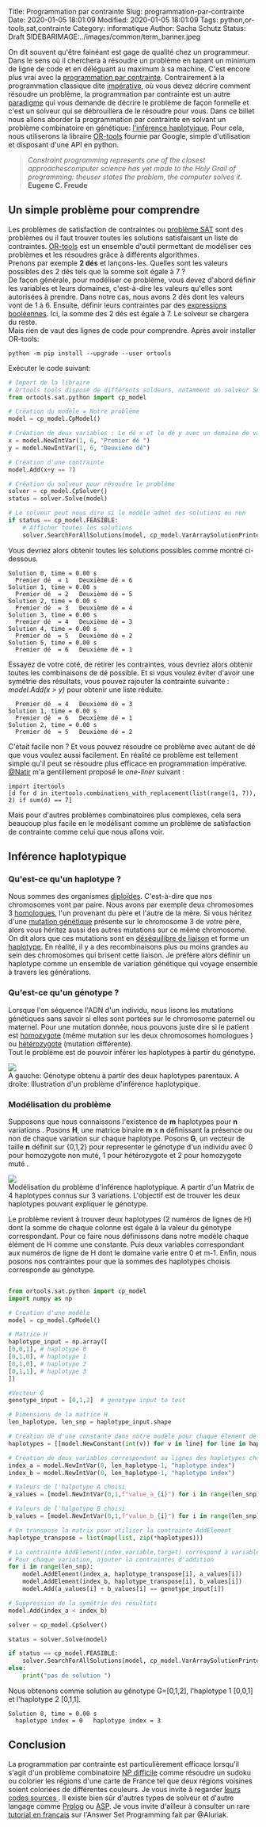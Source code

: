 Title: Programmation par contrainte
Slug: programmation-par-contrainte
Date: 2020-01-05 18:01:09
Modified: 2020-01-05 18:01:09
Tags: python,or-tools,sat,contrainte
Category: informatique
Author: Sacha Schutz
Status: Draft 
SIDEBARIMAGE:../images/common/term_banner.jpeg

On dit souvent qu'être fainéant est gage de qualité chez un programmeur. Dans le sens où il cherchera à résoudre un problème en tapant un minimum de ligne de code et en déléguant au maximum à sa machine. C'est encore plus vrai avec la [programmation par contrainte](https://fr.wikipedia.org/wiki/Programmation_par_contraintes). Contrairement à la programmation classique dite [impérative](https://fr.wikipedia.org/wiki/Programmation_imp%C3%A9rative), où vous devez décrire comment résoudre un problème, la programmation par contrainte est un autre [paradigme](https://fr.wikipedia.org/wiki/Paradigme_(programmation)) qui vous demande de décrire le problème de façon formelle et c'est un solveur qui se débrouillera de le résoudre pour vous.
Dans ce billet nous allons aborder la programmation par contrainte en solvant un problème combinatoire en génétique: [l'inférence haplotyique](https://csiflabs.cs.ucdavis.edu/~gusfield/gusfieldorzack.pdf). 
Pour cela, nous utiliserons la libraire [OR-tools](https://developers.google.com/optimization) fournie par Google, simple d'utilisation et disposant d'une API en python. 

> *Constraint programming represents one of the closest approachescomputer science has yet made to the Holy Grail of programming: theuser states the problem, the computer solves it.*  **Eugene C. Freude**

## Un simple problème pour comprendre
Les problèmes de satisfaction de contraintes ou [problème SAT](https://fr.wikipedia.org/wiki/Probl%C3%A8me_SAT) sont des problèmes ou il faut trouver toutes les solutions satisfaisant un liste de contraintes.
[OR-tools](https://developers.google.com/optimization) est un ensemble d'outil permettant de modéliser ces problèmes et les résoudres grâce à différents algorithmes.         
Prenons par exemple **2 dés** et lançons-les. Quelles sont les valeurs possibles des 2 dés tels que la somme soit égale à 7 ?         
De façon générale, pour modéliser ce problème, vous devez d'abord définir les variables et leurs domaines, c'est-à-dire les valeurs qu'elles sont autorisées à prendre. Dans notre cas, nous avons 2 dés dont les valeurs vont de 1 à 6. Ensuite, définir leurs contraintes par des [expressions booléennes](https://fr.wikipedia.org/wiki/Expression_bool%C3%A9enne_(programmation_informatique)). Ici, la somme des 2 dés est égale à 7. Le solveur se chargera du reste.       
Mais rien de vaut des lignes de code pour comprendre. 
Après avoir installer OR-tools:

```
python -m pip install --upgrade --user ortools
```

Exécuter le code suivant:     

```python
# Import de la libraire 
# Ortools tools dispose de différents soldeurs, notamment un solveur SAT. 
from ortools.sat.python import cp_model

# Création du modèle = Notre problème
model = cp_model.CpModel()

# Création de deux variables : Le dé x et le dé y avec un domaine de valeur entre 1 et 6 
x = model.NewIntVar(1, 6, "Premier dé ")
y = model.NewIntVar(1, 6, "Deuxième dé")

# Création d'une contrainte 
model.Add(x+y == 7)

# Création du solveur pour résoudre le problème
solver = cp_model.CpSolver()
status = solver.Solve(model)

# Le solveur peut nous dire si le modèle admet des solutions ou non 
if status == cp_model.FEASIBLE:
    # Afficher toutes les solutions 
    solver.SearchForAllSolutions(model, cp_model.VarArraySolutionPrinter([x,y]))
```
Vous devriez alors obtenir toutes les solutions possibles comme montré ci-dessous. 

```
Solution 0, time = 0.00 s
  Premier dé  = 1   Deuxième dé = 6 
Solution 1, time = 0.00 s
  Premier dé  = 2   Deuxième dé = 5 
Solution 2, time = 0.00 s
  Premier dé  = 3   Deuxième dé = 4 
Solution 3, time = 0.00 s
  Premier dé  = 4   Deuxième dé = 3 
Solution 4, time = 0.00 s
  Premier dé  = 5   Deuxième dé = 2 
Solution 5, time = 0.00 s
  Premier dé  = 6   Deuxième dé = 1 
```

Essayez de votre coté, de retirer les contraintes, vous devriez alors obtenir toutes les combinaisons de dé possible.
Et si vous voulez éviter d'avoir une symétrie des résultats, vous pouvez rajouter la contrainte suivante : *model.Add(x > y)* pour obtenir une liste réduite.

```
  Premier dé  = 4   Deuxième dé = 3 
Solution 1, time = 0.00 s
  Premier dé  = 6   Deuxième dé = 1 
Solution 2, time = 0.00 s
  Premier dé  = 5   Deuxième dé = 2 
```

C'était facile non ? Et vous pouvez résoudre ce problème avec autant de dé que vous voulez aussi facilement. En réalité ce problème est tellement simple qu'il peut se résoudre plus efficace en programmation impérative. [@Natir](https://twitter.com/Natir_chan) m'a gentillement proposé le *one-liner* suivant :  

```
import itertools
[d for d in itertools.combinations_with_replacement(list(range(1, 7)), 2) if sum(d) == 7]
```

Mais pour d'autres problèmes combinatoires plus complexes, cela sera beaucoup plus facile en le modélisant comme un problème de satisfaction de contrainte comme celui que nous allons voir. 

## Inférence haplotypique 

### Qu'est-ce qu'un haplotype ?
Nous sommes des organismes [diploïdes](https://fr.wikipedia.org/wiki/Diplo%C3%AFde). C'est-à-dire que nos chromosomes vont par paire. Nous avons par exemple deux chromosomes 3 [homologues](https://fr.wikipedia.org/wiki/Chromosome_homologue), l'un provenant du père et l'autre de la mère.
Si vous héritez d'une [mutation génétique](https://fr.wikipedia.org/wiki/Mutation_(g%C3%A9n%C3%A9tique)) présente sur le chromosome 3 de votre père, alors vous héritez aussi des autres mutations sur ce même chromosome. On dit alors que ces mutations sont en [déséquilibre de liaison](https://fr.wikipedia.org/wiki/D%C3%A9s%C3%A9quilibre_de_liaison) et forme un [haplotype](https://fr.wikipedia.org/wiki/Haplotype). En réalité, il y a des recombinaisons plus ou moins grandes au sein des chromosomes qui brisent cette liaison. Je préfère alors définir un haplotype comme un ensemble de variation génétique qui voyage ensemble à travers les générations.

### Qu'est-ce qu'un génotype ?
Lorsque l'on séquence l'ADN d'un individu, nous lisons les mutations génétiques sans savoir si elles sont portées sur le chromosome paternel ou maternel. Pour une mutation donnée, nous pouvons juste dire si le patient est [homozygote](https://fr.wikipedia.org/wiki/Homozygote) (même mutation sur les deux chromosomes homologues ) ou [hétérozygote](https://fr.wikipedia.org/wiki/H%C3%A9t%C3%A9rozygote) (mutation différente).   
Tout le problème est de pouvoir inférer les haplotypes à partir du génotype. 

<div class="figure"><img src="../images/programmation_contrainte/inference_haplotypique.png" /><div class="legend"> A gauche: Génotype obtenu à partir des deux haplotypes parentaux.
    A droite: Illustration d'un problème d'inférence haplotypique. </div> 
</div>


### Modélisation du problème 

Supposons que nous connaissons l'existence de **m** haplotypes pour **n** variations . 
Posons **H**, une matrice binaire **m** x **n** définissant la présence ou non de chaque variation sur chaque haplotype. 
Posons **G**, un vecteur de taille **n** définit sur {0,1,2} pour representer le génotype d'un individu avec 0 pour homozygote non muté, 1 pour hétérozygote et 2 pour homozygote muté . 
<div class="figure">
<img src="../images/programmation_contrainte/probleme_sat.png" />
<div class="legend">Modélisation du problème d'inférence haplotypique. A partir d'un Matrix de 4 haplotypes connus sur 3 variations. L'objectif est de trouver les deux haplotypes pouvant expliquer le génotype.</div></div>   

Le problème revient à trouver deux haplotypes (2 numéros de lignes de H) dont la somme de chaque colonne est égale à la valeur du génotype correspondant.
Pour ce faire nous définissons dans notre modèle chaque élément de H comme une constante. Puis deux variables correspondant aux numéros de ligne de H dont le domaine varie entre 0 et m-1. Enfin, nous posons nos contraintes pour que la sommes des haplotypes choisis corresponde au génotype.

```python

from ortools.sat.python import cp_model
import numpy as np 

# Creation d'une modèle
model = cp_model.CpModel()

# Matrice H  
haplotype_input = np.array([
[0,0,1], # haplotype 0
[0,1,0], # haplotype 1
[0,1,0], # haplotype 2
[0,1,1], # haplotype 3
])

#Vecteur G 
genotype_input = [0,1,2]  # genotype input to test 

# Dimensions de la matrice H
len_haplotype, len_snp = haplotype_input.shape

# Création de d'une constante dans notre modèle pour chaque élement de H
haplotypes = [[model.NewConstant(int(v)) for v in line] for line in haplotype_input]

# Création de deux variables correspondant au lignes des haplotypes choisis
index_a = model.NewIntVar(0, len_haplotype-1, "haplotype index")
index_b = model.NewIntVar(0, len_haplotype-1, "haplotype index")

# Valeurs de l'halpotype A choisi 
a_values = [model.NewIntVar(0,1,f"value_a_{i}") for i in range(len_snp)]

# Valeurs de l'halpotype B choisi 
b_values = [model.NewIntVar(0,1,f"value_b_{i}") for i in range(len_snp)]

# On transpose la matrix pour utiliser la contrainte AddElement
haplotype_transpose = list(map(list, zip(*haplotypes)))

# La contrainte AddElement(index,variable,target) correspond à variable[index] == target
# Pour chaque variation, ajouter la contraintes d'addition  
for i in range(len_snp):
    model.AddElement(index_a, haplotype_transpose[i], a_values[i]) 
    model.AddElement(index_b, haplotype_transpose[i], b_values[i]) 
    model.Add(a_values[i] + b_values[i] == genotype_input[i])

# Suppression de la symétrie des résultats 
model.Add(index_a < index_b)

solver = cp_model.CpSolver()

status = solver.Solve(model)

if status == cp_model.FEASIBLE:
    solver.SearchForAllSolutions(model, cp_model.VarArraySolutionPrinter([index_a,index_b]))
else:
    print("pas de solution ")


```

Nous obtenons comme  solution au génotype G=[0,1,2], l'haplotype 1 [0,0,1] et l'haplotype 2 [0,1,1].
```
Solution 0, time = 0.00 s
  haplotype index = 0   haplotype index = 3 
```

## Conclusion 

La programmation par contrainte est particulièrement efficace lorsqu'il s'agit d'un problème combinatoire [NP difficile](https://fr.wikipedia.org/wiki/NP-difficile) comme résoudre un sudoku ou colorier les régions d'une carte de France tel que deux régions voisines soient coloriées de différentes couleurs. Je vous invite à regarder [leurs codes sources ](https://github.com/google/or-tools/tree/stable/examples/python).
Il existe bien sûr d'autres types de solveur et d'autre langage comme [Prolog](https://fr.wikipedia.org/wiki/Prolog) ou [ASP](https://fr.wikipedia.org/wiki/Answer_set_programming). Je vous invite d'ailleur à consulter un rare  [tutorial en français](https://lucas.bourneuf.net/blog/asp-tuto.html) sur l'Answer Set Programming fait par @Aluriak.









